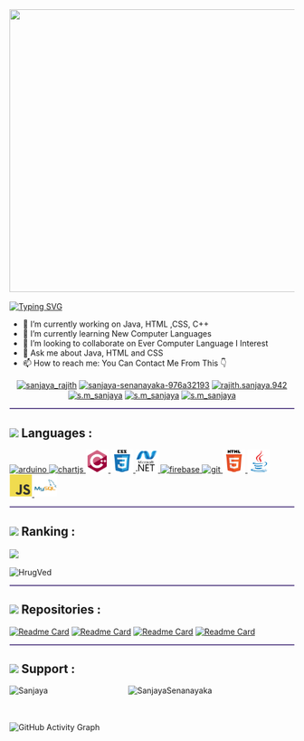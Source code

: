 <img src="https://camo.githubusercontent.com/c1dcb74cc1c1835b1d716f5051499a2814c683c806b15f04b0eba492863703e9/68747470733a2f2f63646e2e6472696262626c652e636f6d2f75736572732f3733303730332f73637265656e73686f74732f363538313234332f6176656e746f2e676966" width="1000" height="500">

[![Typing SVG](https://readme-typing-svg.herokuapp.com?size=30&duration=10000&color=051367&background=FFD9B200&vCenter=true&width=700&height=100&lines=Hi+there+%F0%9F%91%8B%2C+My+Name+is+Rajith+Sanjaya)](https://git.io/typing-svg)

- 🔭 I’m currently working on Java, HTML ,CSS, C++ 
- 🌱 I’m currently learning New Computer Languages  
- 👯 I’m looking to collaborate on Ever Computer Language I Interest 
- 💬 Ask me about Java, HTML and CSS 
- 📫 How to reach me: You Can Contact Me From This 👇  

<p align="center">
<a href="https://twitter.com/sanjaya_rajith" target="blank"><img align="center" src="https://raw.githubusercontent.com/rahuldkjain/github-profile-readme-generator/master/src/images/icons/Social/twitter.svg" alt="sanjaya_rajith" height="30" width="40" /></a>
<a href="https://linkedin.com/in/sanjaya-senanayaka-976a32193" target="blank"><img align="center" src="https://raw.githubusercontent.com/rahuldkjain/github-profile-readme-generator/master/src/images/icons/Social/linked-in-alt.svg" alt="sanjaya-senanayaka-976a32193" height="30" width="40" /></a>
<a href="https://fb.com/rajith.sanjaya.942" target="blank"><img align="center" src="https://raw.githubusercontent.com/rahuldkjain/github-profile-readme-generator/master/src/images/icons/Social/facebook.svg" alt="rajith.sanjaya.942" height="30" width="40" /></a>
<a href="https://instagram.com/s.m_sanjaya" target="blank"><img align="center" src="https://raw.githubusercontent.com/rahuldkjain/github-profile-readme-generator/master/src/images/icons/Social/instagram.svg" alt="s.m_sanjaya" height="30" width="40" /></a>
<a href="href="mailto:sanjayasenanayaka11@gmail.com"" target="blank"><img align="center" src="https://img.icons8.com/color/480/000000/gmail-new.png" alt="s.m_sanjaya" height="40" width="40" /></a>
<a href="href="https://api.whatsapp.com/send/?phone=%2B94765901293&text&app_absent=0"" target="blank"><img align="center" src="https://img.icons8.com/color/48/000000/whatsapp--v1.png" alt="s.m_sanjaya" height="40" width="40" /></a>
</p>



<hr style="height:2px;border-width:1;border-radius: 5px;color:#8080ff;background-color:#5F4B8BFF">

## <img src="https://media.giphy.com/media/iY8CRBdQXODJSCERIr/giphy.gif" width="30px"> Languages :

<p align="left"> <a href="https://www.arduino.cc/" target="_blank" rel="noreferrer"> <img src="https://cdn.worldvectorlogo.com/logos/arduino-1.svg" alt="arduino" width="40" height="40"/> </a> <a href="https://www.chartjs.org" target="_blank" rel="noreferrer"> <img src="https://www.chartjs.org/media/logo-title.svg" alt="chartjs" width="40" height="40"/> </a> <a href="https://www.w3schools.com/cpp/" target="_blank" rel="noreferrer"> <img src="https://raw.githubusercontent.com/devicons/devicon/master/icons/cplusplus/cplusplus-original.svg" alt="cplusplus" width="40" height="40"/> </a> <a href="https://www.w3schools.com/css/" target="_blank" rel="noreferrer"> <img src="https://raw.githubusercontent.com/devicons/devicon/master/icons/css3/css3-original-wordmark.svg" alt="css3" width="40" height="40"/> </a> <a href="https://dotnet.microsoft.com/" target="_blank" rel="noreferrer"> <img src="https://raw.githubusercontent.com/devicons/devicon/master/icons/dot-net/dot-net-original-wordmark.svg" alt="dotnet" width="40" height="40"/> </a> <a href="https://firebase.google.com/" target="_blank" rel="noreferrer"> <img src="https://www.vectorlogo.zone/logos/firebase/firebase-icon.svg" alt="firebase" width="40" height="40"/> </a> <a href="https://git-scm.com/" target="_blank" rel="noreferrer"> <img src="https://www.vectorlogo.zone/logos/git-scm/git-scm-icon.svg" alt="git" width="40" height="40"/> </a> <a href="https://www.w3.org/html/" target="_blank" rel="noreferrer"> <img src="https://raw.githubusercontent.com/devicons/devicon/master/icons/html5/html5-original-wordmark.svg" alt="html5" width="40" height="40"/> </a> <a href="https://www.java.com" target="_blank" rel="noreferrer"> <img src="https://raw.githubusercontent.com/devicons/devicon/master/icons/java/java-original.svg" alt="java" width="40" height="40"/> </a> <a href="https://developer.mozilla.org/en-US/docs/Web/JavaScript" target="_blank" rel="noreferrer"> <img src="https://raw.githubusercontent.com/devicons/devicon/master/icons/javascript/javascript-original.svg" alt="javascript" width="40" height="40"/> </a> <a href="https://www.mysql.com/" target="_blank" rel="noreferrer"> <img src="https://raw.githubusercontent.com/devicons/devicon/master/icons/mysql/mysql-original-wordmark.svg" alt="mysql" width="40" height="40"/> </a> </p>

<hr style="height:2px;border-width:1;border-radius: 5px;color:#8080ff;background-color:#5F4B8BFF">

## <img src="https://media.giphy.com/media/iY8CRBdQXODJSCERIr/giphy.gif" width="30px"> Ranking :

<img align="center" src = "https://github-readme-stats.vercel.app/api?username=Hypertext-Assassin-RSS&&show_icons=true&title_color=02D752&icon_color=bb2acf&text_color=b3b3ff&bg_color=0,000000,130F40">

<p><img align="center" src="https://github-readme-streak-stats.herokuapp.com/?user=Hypertext-Assassin-RSS&theme=yeblu" alt="HrugVed" /></p> 

<hr style="height:2px;border-width:1;border-radius: 5px;color:#8080ff;background-color:#5F4B8BFF">

## <img src="https://media1.giphy.com/media/3ya3f6h1RbMxDzEG0r/giphy.gif?cid=ecf05e47ekc5ox9z1eygzj18bhhwa7ds6h8nat0fa9cvjusi&rid=giphy.gif&ct=s" width="20px"> Repositories :

[![Readme Card](https://github-readme-stats.vercel.app/api/pin/?username=Hypertext-Assassin-RSS&repo=Fresh-Fruit&&show_icons=true&title_color=02D752&icon_color=bb2acf&text_color=b3b3ff&bg_color=0,000000,130F40)](https://github.com/Hypertext-Assassin-RSS/Fresh-Fruit)
[![Readme Card](https://github-readme-stats.vercel.app/api/pin/?username=Hypertext-Assassin-RSS&repo=C-plus-plus-Terminal-Calculator&&show_icons=true&title_color=02D752&icon_color=bb2acf&text_color=b3b3ff&bg_color=0,000000,130F40)](https://github.com/Hypertext-Assassin-RSS/C-plus-plus-Terminal-Calculator)
[![Readme Card](https://github-readme-stats.vercel.app/api/pin/?username=Hypertext-Assassin-RSS&repo=First-UI&&show_icons=true&title_color=02D752&icon_color=bb2acf&text_color=b3b3ff&bg_color=0,000000,130F40)](https://github.com/Hypertext-Assassin-RSS/First-UI)
[![Readme Card](https://github-readme-stats.vercel.app/api/pin/?username=Hypertext-Assassin-RSS&repo=NeelaCinema&&show_icons=true&title_color=02D752&icon_color=bb2acf&text_color=b3b3ff&bg_color=0,000000,130F40)](https://github.com/Hypertext-Assassin-RSS/NeelaCinema)

<hr style="height:2px;border-width:1;border-radius: 5px;color:#8080ff;background-color:#5F4B8BFF">

## <img src="https://media1.giphy.com/media/DnhfvCqrDXCaMWaFbQ/giphy.gif?cid=ecf05e47farj6o4d8zanuo4trvvpwif7o7qyh2231hl3q799&rid=giphy.gif&ct=s" width="25px"> Support :

<p ><a href="https://www.buymeacoffee.com/Sanjaya"> <img align="left" src="https://cdn.buymeacoffee.com/buttons/v2/default-yellow.png" height="50" width="210" alt="Sanjaya"/></a><a href="https://ko-fi.com/SanjayaSenanayaka"><img align="left" src="https://cdn.ko-fi.com/cdn/kofi3.png?v=3" height="50" width="210"  alt="SanjayaSenanayaka" /></a>
</p><br><br><br>


![GitHub Activity Graph](https://activity-graph.herokuapp.com/graph?username=Hypertext-Assassin-RSS&&&show_icons=true&title_color=02D752&icon_color=bb2acf&text_color=b3b3ff&bg_color=0,000000,130F40)  
